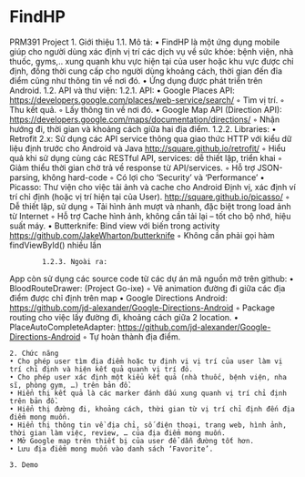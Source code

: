# FindHP
PRM391 Project
    1. Giới thiệu
        1.1. Mô tả:
    • FindHP là một ứng dụng mobile giúp cho người dùng xác định vị trí các dịch vụ về sức khỏe: bệnh viện, nhà thuốc, gyms,.. xung quanh khu vực hiện tại của user hoặc khu vực được chỉ định, đồng thời cung cấp cho người dùng khoảng cách, thời gian đến đỉa điểm cũng như thông tin về nơi đó.
    • Ứng dụng được phát triển trên Android.
        1.2. API và thư viện:
            1.2.1. API:
    • Google Places API:
https://developers.google.com/places/web-service/search/
        ◦ Tìm vị trí.
        ◦ Thu kết quả.
        ◦ Lấy thông tin về nơi đó.
    • Google Map API (Direction API):
https://developers.google.com/maps/documentation/directions/
        ◦ Nhận hướng đi, thời gian và khoảng cách giữa hai địa điểm.
            1.2.2. Libraries:
    • Retrofit 2.x: Sử dụng các API service thông qua giao thức HTTP với kiểu dữ liệu định trước cho Android và Java
http://square.github.io/retrofit/
        ◦ Hiểu quả khi sử dụng cùng các RESTful API, services: dễ thiết lập, triển khai
        ◦ Giảm thiểu thời gian chờ trả về response từ API/services.
        ◦ Hỗ trợ JSON-parsing, không hard-code
        ◦ Có lợi cho ‘Security’ và ‘Performance’
    • Picasso: Thư viện cho việc tải ảnh và cache cho Android 
Định vị, xác định ví trí chỉ định (hoặc vị trí hiện tại của User).
http://square.github.io/picasso/
        ◦ Dễ thiết lập, sử dụng
        ◦ Tải hình ảnh mượt và nhanh, đặc biệt trong load ảnh từ Internet
        ◦ Hỗ trợ Cache hình ảnh, không cần tải lại – tốt cho bộ nhớ, hiệu suất máy.
    • Butterknife: Bind view với biến trong activity
https://github.com/JakeWharton/butterknife
        ◦ Không cần phải gọi hàm findViewById() nhiều lần

            1.2.3. Ngoài ra:
App còn sử dụng các source code từ các dự án mã nguồn mở trên github: 
    • BloodRouteDrawer: (Project Go-ixe)
        ◦ Vẽ animation đường đi giữa các địa điểm được chỉ định trên map
    • Google Directions Android:
https://github.com/jd-alexander/Google-Directions-Android
        ◦ Package routing cho việc lấy đường đi, khoảng cách giữa 2 location.
    • PlaceAutoCompleteAdapter:
https://github.com/jd-alexander/Google-Directions-Android
        ◦ Tự hoàn thành địa điểm.

    2. Chức năng
    • Cho phép user tìm địa điểm hoặc tự định vị vị trí của user làm vị trí chỉ định và hiện kết quả quanh vị trí đó.
    • Cho phép user xác định một kiểu kết quả (nhà thuốc, bệnh viện, nha sĩ, phòng gym, …) trên bản đồ.
    • Hiển thị kết quả là các marker đánh dấu xung quanh vị trí chỉ định trên bản đồ.
    • Hiển thị đường đi, khoảng cách, thời gian từ vị trí chỉ định đến địa điểm mong muốn.
    • Hiển thị thông tin về địa chỉ, số điện thoại, trang web, hình ảnh, thời gian làm việc, review, … của địa điểm mong muốn.
    • Mở Google map trên thiết bị của user để dẫn đường tốt hơn.
    • Lưu địa điểm mong muốn vào danh sách ‘Favorite’.

    3. Demo



